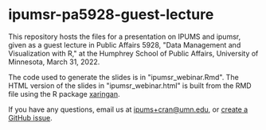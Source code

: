 # ipumsr-pa5928-guest-lecture

This repository hosts the files for a presentation on IPUMS and ipumsr, given as
a guest lecture in Public Affairs 5928, "Data Management and Visualization with 
R," at the Humphrey School of Public Affairs, University of Minnesota, March 31, 
2022.

The code used to generate the slides is in "ipumsr_webinar.Rmd". The HTML 
version of the slides in "ipumsr_webinar.html" is built from the RMD file using 
the R package [xaringan](https://github.com/yihui/xaringan).

If you have any questions, email us at ipums+cran@umn.edu, or [create a GitHub 
issue](https://github.com/dtburk/ipumsr-pa5928-guest-lecture/issues).
